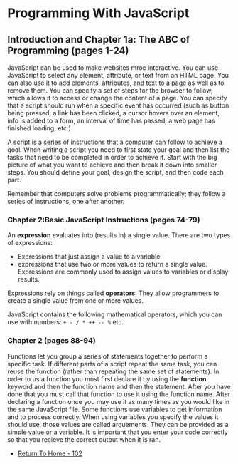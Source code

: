 # Programming With JavaScript


## Introduction and Chapter 1a: The ABC of Programming (pages 1-24)
JavaScript can be used to make websites mroe interactive. You can use JavaScript to select any element, attribute, or text from an HTML page. You can also use it to add elements, attributes, and text to a page as well as to remove them. You can specify a set of steps for the browser to follow, which allows it to access or change the content of a page. You can specify that a script should run when a specific event has occurred (such as button being pressed, a link has been clicked, a cursor hovers over an element, info is added to a form, an interval of time has passed, a web page has finished loading, etc.)

A script is a series of instructions that a computer can follow to achieve a goal. When writing a script you need to first state your goal and then list the tasks that need to be completed in order to achieve it. Start with the big picture of what you want to achieve and then break it down into smaller steps. You should define your goal, design the script, and then code each part. 

Remember that computers solve problems programmatically; they follow a series of instructions, one after another. 


### Chapter 2:Basic JavaScript Instructions (pages 74-79)
An **expression** evaluates into (results in) a single value. There are two types of expressions:
- Expressions that just assign a value to a variable
- expressions that use two or more values to return a single value.
Expressions are commonly used to assign values to variables or display results.

Expressions rely on things called **operators**. They allow programmers to create a single value from one or more values.

JavaScript contains the following mathematical operators, which you can use with numbers: `+ - / * ++ -- %` etc. 


### Chapter 2 (pages 88-94)
Functions let you group a series of statements together to perform a specific task. If different parts of a script repeat the same task, you can reuse the function (rather than repeating the same set of statements). In order to us a function you must first declare it by using the **function** keyword and then the function name and then the statement. After you have done that you must call that function to use it using the function name. After declaring a function once you may use it as many times as you would like in the same JavaScript file. Some functions use variables to get information and to process correctly. When using variables you specify the values it should use, those values are called arguements. They can be provided as a simple value or a variable. It is important that you enter your code correctly so that you recieve the correct output when it is ran.

 
 
- [Return To Home - 102](/README.md)